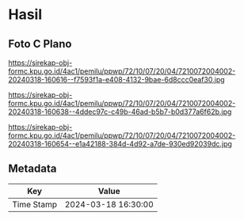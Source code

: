 # Hasil

## Foto C Plano

https://sirekap-obj-formc.kpu.go.id/4ac1/pemilu/ppwp/72/10/07/20/04/7210072004002-20240318-160616--f7593f1a-e408-4132-9bae-6d8ccc0eaf30.jpg

https://sirekap-obj-formc.kpu.go.id/4ac1/pemilu/ppwp/72/10/07/20/04/7210072004002-20240318-160638--4ddec97c-c49b-46ad-b5b7-b0d377a6f62b.jpg

https://sirekap-obj-formc.kpu.go.id/4ac1/pemilu/ppwp/72/10/07/20/04/7210072004002-20240318-160654--e1a42188-384d-4d92-a7de-930ed92039dc.jpg


## Metadata

| Key        | Value               |
| ---------- | ------------------- |
| Time Stamp | 2024-03-18 16:30:00 |



